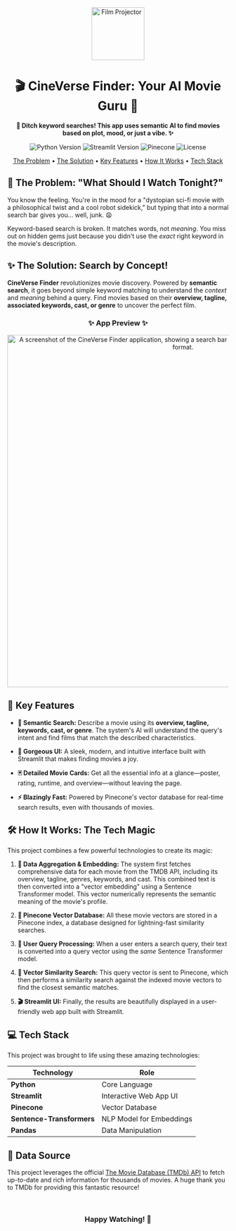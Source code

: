 <div align="center">
<img src="https://raw.githubusercontent.com/Tarikul-Islam-Anik/Animated-Fluent-Emojis/master/Emojis/Objects/Film%20Projector.png" alt="Film Projector" width="120" height="120" />
<h1>🎬 CineVerse Finder: Your AI Movie Guru 🔮</h1>
<p><strong>🔎 Ditch keyword searches! This app uses semantic AI to find movies based on plot, mood, or just a vibe. ✨</strong></p>
</div>

<p align="center">
<img src="https://img.shields.io/badge/Python-3.9%2B-blue.svg?style=for-the-badge&logo=python" alt="Python Version">
<img src="https://img.shields.io/badge/Streamlit-1.35%2B-red.svg?style=for-the-badge&logo=streamlit" alt="Streamlit Version">
<img src="https://img.shields.io/badge/Pinecone-Vector_DB-blue.svg?style=for-the-badge&logo=pinecone" alt="Pinecone">
<img src="https://img.shields.io/badge/License-MIT-green.svg?style=for-the-badge" alt="License">
</p>

<p align="center">
<a href="#-the-problem">The Problem</a> •
<a href="#-the-solution">The Solution</a> •
<a href="#-key-features">Key Features</a> •
<a href="#-how-it-works">How It Works</a> •
<a href="#-tech-stack">Tech Stack</a>
</p>

## 🤔 The Problem: "What Should I Watch Tonight?"

You know the feeling. You're in the mood for a "dystopian sci-fi movie with a philosophical twist and a cool robot sidekick," but typing that into a normal search bar gives you... well, junk. 😩

Keyword-based search is broken. It matches words, not *meaning*. You miss out on hidden gems just because you didn't use the *exact* right keyword in the movie's description.

## ✨ The Solution: Search by Concept!

**CineVerse Finder** revolutionizes movie discovery. Powered by **semantic search**, it goes beyond simple keyword matching to understand the *context* and *meaning* behind a query. Find movies based on their **overview, tagline, associated keywords, cast, or genre** to uncover the perfect film.

<div align="center">
<h3>✨ App Preview ✨</h3>
<img src="https://github.com/user-attachments/assets/bc5bafd9-97cd-4504-bdc7-07f396434540" alt="A screenshot of the CineVerse Finder application, showing a search bar and movie results displayed in a clean card format." width="800"/>
</div>

## 🚀 Key Features

* **🧠 Semantic Search:** Describe a movie using its **overview, tagline, keywords, cast, or genre**. The system's AI will understand the query's intent and find films that match the described characteristics.

* **🎨 Gorgeous UI:** A sleek, modern, and intuitive interface built with Streamlit that makes finding movies a joy.

* **🃏 Detailed Movie Cards:** Get all the essential info at a glance—poster, rating, runtime, and overview—without leaving the page.

* **⚡ Blazingly Fast:** Powered by Pinecone's vector database for real-time search results, even with thousands of movies.

## 🛠️ How It Works: The Tech Magic

This project combines a few powerful technologies to create its magic:

1.  **🧠 Data Aggregation & Embedding:** The system first fetches comprehensive data for each movie from the TMDB API, including its overview, tagline, genres, keywords, and cast. This combined text is then converted into a "vector embedding" using a Sentence Transformer model. This vector numerically represents the semantic meaning of the movie's profile.

2.  **🌲 Pinecone Vector Database:** All these movie vectors are stored in a Pinecone index, a database designed for lightning-fast similarity searches.

3.  **💬 User Query Processing:** When a user enters a search query, their text is converted into a query vector using the *same* Sentence Transformer model.

4.  **🎯 Vector Similarity Search:** This query vector is sent to Pinecone, which then performs a similarity search against the indexed movie vectors to find the closest semantic matches.

5.  **🎬 Streamlit UI:** Finally, the results are beautifully displayed in a user-friendly web app built with Streamlit.

## 💻 Tech Stack

This project was brought to life using these amazing technologies:

| Technology             | Role                       |
| ---------------------- | -------------------------- |
| **Python** | Core Language              |
| **Streamlit** | Interactive Web App UI     |
| **Pinecone** | Vector Database            |
| **Sentence-Transformers** | NLP Model for Embeddings   |
| **Pandas** | Data Manipulation          |

## 💾 Data Source

This project leverages the official [The Movie Database (TMDb) API](https://www.themoviedb.org/documentation/api) to fetch up-to-date and rich information for thousands of movies. A huge thank you to TMDb for providing this fantastic resource!

<br>

<div align="center">
<h3>Happy Watching! 🍿</h3>
</div>

